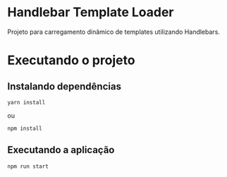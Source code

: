 # Handlebar Template Loader

Projeto para carregamento dinâmico de templates utilizando Handlebars.

# Executando o projeto

## Instalando dependências

```
yarn install
```

ou

```
npm install
```

## Executando a aplicação

```
npm run start
```
